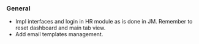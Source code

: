 ### General
- Impl interfaces and login in HR module as is done in JM. Remember to reset
  dashboard and main tab view.
- Add email templates management.

